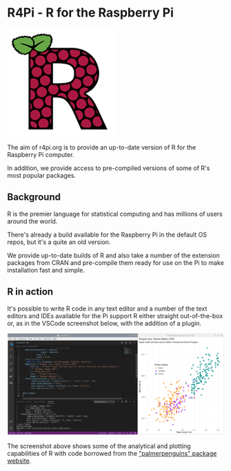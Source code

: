 # R4Pi - R for the Raspberry Pi

![](images/r4pi-small.png)

The aim of r4pi.org is to provide an up-to-date version of R for the Raspberry Pi computer.

In addition, we provide access to pre-compiled versions of some of R's most popular packages.

## Background

R is the premier language for statistical computing and has millions of users around the world.

There's already a build available for the Raspberry Pi in the default OS repos, but it's a quite an old version.

We provide up-to-date builds of R and also take a number of the extension packages from CRAN and pre-compile them ready for use on the Pi to make installation fast and simple.

## R in action

It's possible to write R code in any text editor and a number of the text editors and IDEs available for the Pi support
R either straight out-of-the-box or, as in the VSCode screenshot below, with the addition of a plugin.

![](images/r4pi-vscode-penguins.png)

The screenshot above shows some of the analytical and plotting capabilities of R with code borrowed from the 
["palmerpenguins" package website](https://allisonhorst.github.io/palmerpenguins/).
